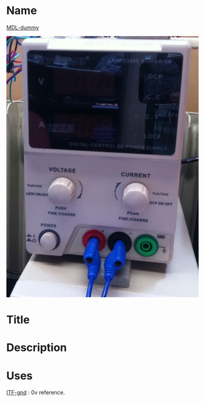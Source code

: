 # Name
[MDL-dummy]()

![](viewme.jpg)

# Title

# Description
# Uses
[ITF-gnd](../../interfaces/ITF-gnd/readme.md) : 0v reference.
